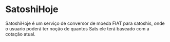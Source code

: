 # SatoshiHoje
SatoshiHoje é um serviço de conversor de moeda FIAT para satoshis, onde o usuario poderá ter noção de quantos Sats ele terá baseado com a cotação atual.
